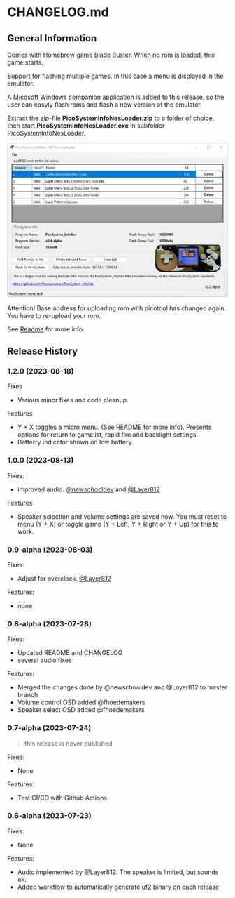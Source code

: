 # CHANGELOG.md

## General Information

Comes with Homebrew game Blade Buster. When no rom is loaded, this game starts.

Support for flashing multiple games. In this case a menu is displayed in the emulator.

A [Micosoft Windows companion application](https://github.com/fhoedemakers/PicoSystemInfoNesLoader) is added to this release, so the user can easyly flash roms and flash a new version of the emulator.  

Extract the zip-file **PicoSystemInfoNesLoader.zip** to a folder of choice, then start **PicoSystemInfoNesLoader.exe** in subfolder PicoSystemInfoNesLoader.

![Screenshot](https://github.com/fhoedemakers/PicoSystemInfoNesLoader/blob/master/assets/Screen.png)

Attention! Base address for uploading rom with picotool has changed again. You have to re-upload your rom.

See [Readme](https://github.com/fhoedemakers/PicoSystem_InfoNes/blob/master/README.md) for more info.

## Release History

### 1.2.0 (2023-08-18)

Fixes

- Various minor fixes and code cleanup.

Features

- Y + X toggles a micro menu. (See README for more info). Presents options for return to gamelist, rapid fire and backlight settings.
- Batterry indicator shown on low battery.

### 1.0.0 (2023-08-13)

Fixes:

- improved audio. [@newschooldev](https://github.com/newschooldev) and  [@Layer812](https://github.com/Layer812)

Features

- Speaker selection and volume settings are saved now. You must reset to menu (Y + X) or toggle game (Y + Left, Y + Right or Y + Up) for this to work.

### 0.9-alpha (2023-08-03)

Fixes:

- Adjust for overclock. [@Layer812](https://github.com/Layer812)

Features:

- none

### 0.8-alpha (2023-07-28)

Fixes:

- Updated README and CHANGELOG
- several audio fixes

Features:

- Merged the changes done by @newschooldev and @Layer812 to master branch
- Volume control OSD added @fhoedemakers
- Speaker select OSD added @fhoedemakers

### 0.7-alpha (2023-07-24)

> this release is never published

Fixes:

 - None

Features:

- Test CI/CD with Github Actions

### 0.6-alpha (2023-07-23)

Fixes:

 - None
 
Features:

 - Audio implemented by @Layer812. The speaker is limited, but sounds ok.
 - Added workflow to automatically generate uf2 binary on each release
